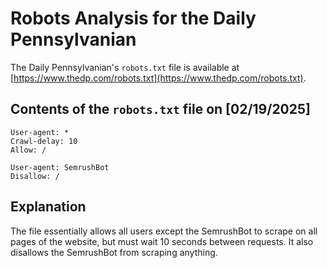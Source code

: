 # Robots Analysis for the Daily Pennsylvanian

The Daily Pennsylvanian's `robots.txt` file is available at
[https://www.thedp.com/robots.txt](https://www.thedp.com/robots.txt).

## Contents of the `robots.txt` file on [02/19/2025]

```
User-agent: *
Crawl-delay: 10
Allow: /

User-agent: SemrushBot
Disallow: /
```

## Explanation

The file essentially allows all users except the SemrushBot to scrape on all pages of the website, but must wait 10 seconds between requests. 
It also disallows the SemrushBot from scraping anything.
